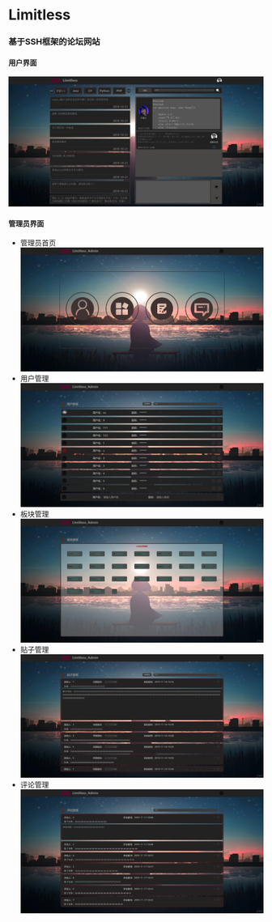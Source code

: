 Limitless
=
### 基于SSH框架的论坛网站
#### 用户界面
![用户界面](img/index.jpg)
#### 管理员界面
* 管理员首页
![管理员界面](img/admin_index.png)
* 用户管理
![用户管理](img/user_manage.png)
* 板块管理
![板块管理](img/plate_manage.png)
* 贴子管理
![贴子管理](img/posts_manage.png)
* 评论管理
![评论管理](img/reply_manage.png)